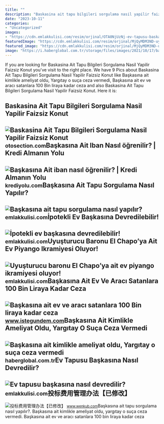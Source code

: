 ```yaml
---
title: ""
description: "Baskasina ait tapu bilgileri sorgulama nasil yapilir faizsiz konut"
date: "2023-10-11"
categories:
- "Uncategorized"
images:
- "https://cdn.emlakkulisi.com/resim/orjinal/OTA0NjUzNj-ev-tapusu-baskasina-nasil-devredilir.jpg"
featuredImage: "https://cdn.emlakkulisi.com/resim/orjinal/MjQyMDM3ND-uyusturucu-baronu-el-chapoya-ait-ev-piyango-ikramiyesi-oluyor.jpg"
featured_image: "https://cdn.emlakkulisi.com/resim/orjinal/MjQyMDM3ND-uyusturucu-baronu-el-chapoya-ait-ev-piyango-ikramiyesi-oluyor.jpg"
image: "https://i.haberglobal.com.tr/storage/files/images/2021/10/17/baskasina-ait-kimlikle-ameliyat-oldu-yargitay-o-suca-ceza-vermedi-UTBR.jpg"
---
```


If you are looking for Baskasina Ait Tapu Bilgileri Sorgulama Nasil Yapilir Faizsiz Konut you've visit to the right place. We have 9 Pics about Baskasina Ait Tapu Bilgileri Sorgulama Nasil Yapilir Faizsiz Konut like Başkasına ait kimlikle ameliyat oldu, Yargıtay o suça ceza vermedi, Başkasına ait ev ve aracı satanlara 100 Bin liraya kadar ceza and also Baskasina Ait Tapu Bilgileri Sorgulama Nasil Yapilir Faizsiz Konut. Here it is:

Baskasina Ait Tapu Bilgileri Sorgulama Nasil Yapilir Faizsiz Konut
------------------------------------------------------------------

 ![Baskasina Ait Tapu Bilgileri Sorgulama Nasil Yapilir Faizsiz Konut](https://i0.wp.com/www.evhayalim.com/wp-content/uploads/2019/07/miras-kalan-evin-tapusu-768x469.jpg?resize=650,400) <small>otosection.com</small>Başkasına Ait Iban Nasıl öğrenilir? | Kredi Almanın Yolu
--------------------------------------------------------

 ![Başkasına Ait iban nasıl öğrenilir? | Kredi Almanın Yolu](https://krediyolu.com/wp-content/uploads/2019/12/baskasina-ait-iban-numarasi-nasil-ogrenilir-700x394.jpg) <small>krediyolu.com</small>Başkasına Ait Tapu Sorgulama Nasıl Yapılır?
-------------------------------------------

 ![Başkasına ait tapu sorgulama nasıl yapılır?](https://cdn.emlakkulisi.com/resim/orjinal/NzEwMDUzMD-baskasina-ait-tapu-sorgulama-nasil-yapilir.jpg) <small>emlakkulisi.com</small>İpotekli Ev Başkasına Devredilebilir!
-------------------------------------

 ![İpotekli ev başkasına devredilebilir!](https://cdn.emlakkulisi.com/resim/orjinal/MTEzMTkyNT-ipotekli-ev-baskasina-devredilebilir.jpg) <small>emlakkulisi.com</small>Uyuşturucu Baronu El Chapo’ya Ait Ev Piyango Ikramiyesi Oluyor!
---------------------------------------------------------------

 ![Uyuşturucu baronu El Chapo’ya ait ev piyango ikramiyesi oluyor!](https://cdn.emlakkulisi.com/resim/orjinal/MjQyMDM3ND-uyusturucu-baronu-el-chapoya-ait-ev-piyango-ikramiyesi-oluyor.jpg) <small>emlakkulisi.com</small>Başkasına Ait Ev Ve Aracı Satanlara 100 Bin Liraya Kadar Ceza
-------------------------------------------------------------

 ![Başkasına ait ev ve aracı satanlara 100 Bin liraya kadar ceza](http://www.istegundem.com/content/news/2023/8/baskasina-ait-ev-ve-araci-satanlara-100-bin-liraya-kadar-ceza-278139_news_big.png) <small>www.istegundem.com</small>Başkasına Ait Kimlikle Ameliyat Oldu, Yargıtay O Suça Ceza Vermedi
------------------------------------------------------------------

 ![Başkasına ait kimlikle ameliyat oldu, Yargıtay o suça ceza vermedi](https://i.haberglobal.com.tr/storage/files/images/2021/10/17/baskasina-ait-kimlikle-ameliyat-oldu-yargitay-o-suca-ceza-vermedi-UTBR.jpg) <small>haberglobal.com.tr</small>Ev Tapusu Başkasına Nasıl Devredilir?
-------------------------------------

 ![Ev tapusu başkasına nasıl devredilir?](https://cdn.emlakkulisi.com/resim/orjinal/OTA0NjUzNj-ev-tapusu-baskasina-nasil-devredilir.jpg) <small>emlakkulisi.com</small>投标费用管理办法【已修改】
-------------

 ![投标费用管理办法【已修改】](https://www.wenkub.com/fileroot1/2020-10/15/e39fca34-f10a-4d8b-9d5d-d8a0b5eb2450/e39fca34-f10a-4d8b-9d5d-d8a0b5eb24502.gif) <small>www.wenkub.com</small>Başkasına ait tapu sorgulama nasıl yapılır?. Başkasına ait kimlikle ameliyat oldu, yargıtay o suça ceza vermedi. Başkasına ait ev ve aracı satanlara 100 bin liraya kadar ceza
